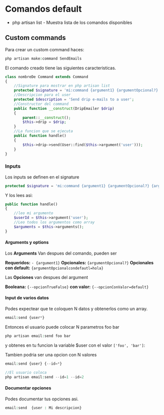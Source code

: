 

# Comandos default

* php artisan list - Muestra lista de los comandos disponibles


## Custom commands

Para crear un custom command haces:

```php
php artisan make:command SendEmails
```

El comando creado tiene las siguientes caracteristicas.
```php
class nombreDe Command extends Command
{
	//Signature para mostrar en php artisan list
    protected $signature = 'mi:command {argument1} {argumentOpcional?} {argumentOpcionalcondefautl=hola} {--opcionTrueFalse} {--opcionConValor=default}' ;
	//Descripcion para el user
    protected $description = 'Send drip e-mails to a user';
    //Constructor del command
    public function __construct(DripEmailer $drip)
    {
        parent::__construct();
        $this->drip = $drip;
    }
    //La funcion que se ejecuta 
    public function handle()
    {
        $this->drip->send(User::find($this->argument('user')));
    }
}
```


### Inputs

Los inputs se definen en el signature

```php
protected $signature = 'mi:command {argument1} {argumentOpcional?} {argumentOpcionalcondefautl=hola} {--opcionTrueFalse} {--opcionConValor=default}' ;
```

Y los lees asi:

```php
public function handle()
{
	//leo mi argumento
    $userId = $this->argument('user');
    //Leo todos los argumentos como array
	$arguments = $this->arguments();
}
```

#### Arguments y options

Los **Arguments** Van despues del comando, pueden ser

**Requeridos:** `- {argument1}`
**Opcionales:** `{argumentOpcional?}` 
**Opcionales con default:** `{argumentOpcionalcondefautl=hola}`

Las **Opciones** van despues del argument

**Booleana:** `{--opcionTrueFalse}`
**con valor:** `{--opcionConValor=default}` 

#### Input de varios datos

Podes expectear que te coloquen N datos y obtenerlos como un array.

```php
email:send {user*}
```

Entonces el usuario puede colocar N parametros foo bar
```php
php artisan email:send foo bar
```
y obtenes en tu funcion la variable $user con el valor
`['foo', 'bar']`:

Tambien podria ser una opcion con N valores
```php
email:send {user} {--id=*}

//El usuario coloca
php artisan email:send --id=1 --id=2
```

#### Documentar opciones

Podes documentar tus opciones asi.
```php
email:send  {user : Mi descripcion}
```


<!--stackedit_data:
eyJoaXN0b3J5IjpbLTIwMTkyNDA2ODMsLTIxODk0NjA0NywtMT
AxMDQyNzUyLC02NDc1NDc0MDUsOTY1MzQwNzEwLDE5ODc5NTk2
MjAsNzMwOTk4MTE2XX0=
-->